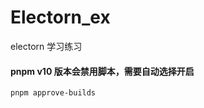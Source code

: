 <!--
 * @Author: caopeng
 * @Date: 2025-04-30 20:51:35
 * @LastEditors:
 * @LastEditTime: 2025-05-01 11:51:23
 * @Description: 请填写简介
-->

# Electorn_ex

electorn 学习练习

#### pnpm v10 版本会禁用脚本，需要自动选择开启

```bash
pnpm approve-builds
```
